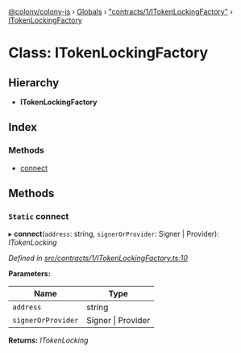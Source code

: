 [@colony/colony-js](../README.md) › [Globals](../globals.md) › ["contracts/1/ITokenLockingFactory"](../modules/_contracts_1_itokenlockingfactory_.md) › [ITokenLockingFactory](_contracts_1_itokenlockingfactory_.itokenlockingfactory.md)

# Class: ITokenLockingFactory

## Hierarchy

* **ITokenLockingFactory**

## Index

### Methods

* [connect](_contracts_1_itokenlockingfactory_.itokenlockingfactory.md#static-connect)

## Methods

### `Static` connect

▸ **connect**(`address`: string, `signerOrProvider`: Signer | Provider): *ITokenLocking*

*Defined in [src/contracts/1/ITokenLockingFactory.ts:10](https://github.com/JoinColony/colonyJS/blob/2830301/src/contracts/1/ITokenLockingFactory.ts#L10)*

**Parameters:**

Name | Type |
------ | ------ |
`address` | string |
`signerOrProvider` | Signer &#124; Provider |

**Returns:** *ITokenLocking*
